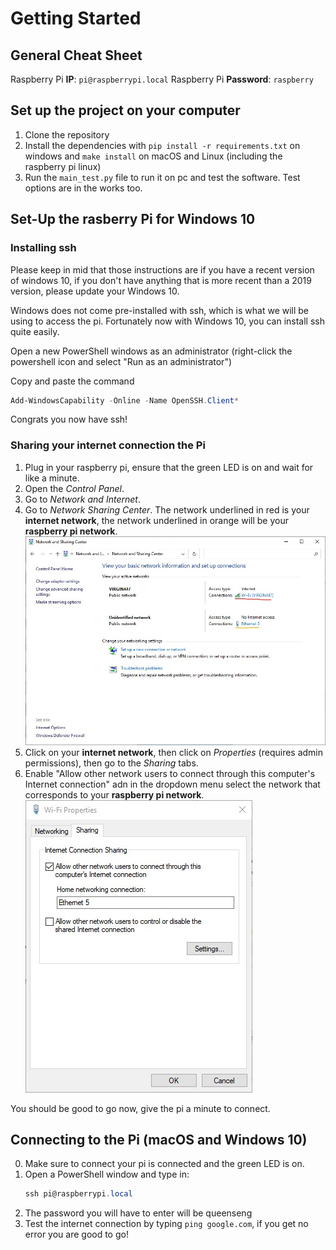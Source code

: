# Getting Started

## General Cheat Sheet

Raspberry Pi **IP**: `pi@raspberrypi.local`
Raspberry Pi **Password**: `raspberry`

## Set up the project on your computer

1. Clone the repository
2. Install the dependencies with `pip install -r requirements.txt` on windows and `make install` on macOS and Linux (including the raspberry pi linux)
3. Run the `main_test.py` file to run it on pc and test the software. Test options are in the works too.

## Set-Up the rasberry Pi for Windows 10

### Installing ssh

Please keep in mid that those instructions are if you have a recent version of windows 10, if you don't have anything that is more recent than a 2019 version, please update your Windows 10.

Windows does not come pre-installed with ssh, which is what we will be using to access the pi. Fortunately now with Windows 10, you can install ssh quite easily.

Open a new PowerShell windows as an administrator (right-click the powershell icon and select "Run as an administrator")

Copy and paste the command
```powershell
Add-WindowsCapability -Online -Name OpenSSH.Client*
```

Congrats you now have ssh!

### Sharing your internet connection the Pi

1. Plug in your raspberry pi, ensure that the green LED is on and wait for like a minute.
2. Open the *Control Panel*.
3. Go to *Network and Internet*.
4. Go to *Network Sharing Center*. The network underlined in red is your **internet network**, the network underlined in orange will be your **raspberry pi network**.
   ![image](res/getting-started-1.jpg)
5. Click on your **internet network**, then click on *Properties* (requires admin permissions), then go to the *Sharing* tabs.
6. Enable "Allow other network users to connect through this computer's Internet connection" adn in the dropdown menu select the network that corresponds to your **raspberry pi network**. 
   ![image](res/getting-started-2.jpg)

You should be good to go now, give the pi a minute to connect.

## Connecting to the Pi (macOS and Windows 10)

0. Make sure to connect your pi is connected and the green LED is on.
1. Open a PowerShell window and type in:
    ```powershell
    ssh pi@raspberrypi.local
    ```
2. The password you will have to enter will be queenseng
3. Test the internet connection by typing `ping google.com`, if you get no error you are good to go!
